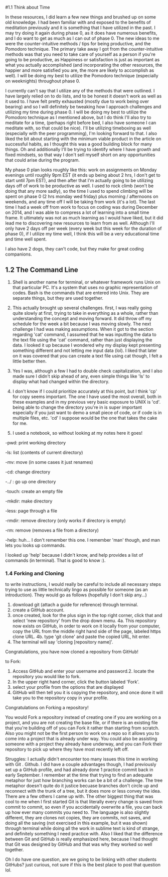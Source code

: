 #1.1 Think about Time

In these resources, I did learn a few new things and brushed up on some old knowledge. I had been familiar with and exposed to the benefits of meditation previously and it is something that I have utilized in the past. I may try doing it again during phase 0, as it does have numerous benefits, and I do want to get as much as I can out of phase 0. The new ideas to me were the counter-intuitive methods / tips for being productive, and the Pomodoro technique. The primary take away I got from the counter-intuitive methods was that you need to take care of yourself as a person if you're going to be productive, as Happiness or satisfaction is just as important as what you actually accomplished (and incorporating the other resources, the happier and more satisfied you are, the more are likely to accomplish as well). I will be doing my best to utilize the Pomodoro technique (especially on weeknights) throughout phase 0.

I currently can't say that I utilize any of the methods that were outlined. I have largely relied on to do lists, and to be honest it doesn't work as well as it used to. I have felt pretty exhausted (mostly due to work being over bearing) and so I will definitely be tweaking how I approach challenges and utilizing my time during phase 0. I will be doing my best to utilize the Pomodoro technique as I mentioned above, but I do think I'll also try to meditate for a time, (perhaps right before bed, I also have someone I can meditate with, so that could be nice). I'll be utilizing timeboxing as well (especially with the peer programming), I'm looking forward to that. I also liked the bit about starting with the minimum viable product in the article on successful habits, as I thought this was a good building block for many things. Oh and additionally I'll be trying to identify where I have growth and fixed mindsets, so that way I don't sell myself short on any opportunities that could arise during the program.

My phase 0 plan looks roughly like this: work on assignments on Monday evenings until roughly 9pm EST (it ends up being about 2 hrs, I don't get to start until 7pm EST), and then after that I'm actually going to be utilizing days off of work to be productive as well. I used to rock climb (won't be doing that any more sadly), so the time I used to spend climbing will be spent on phase 0 (2 hrs monday wed friday) plus morning / afternoons on weekends, and any time off I will be taking from work (it's a lot). The last time I had a week off from work to focus on coding was during December on 2014, and I was able to compress a lot of learning into a small time frame. It ultimately was not as much learning as I would have liked, but it did lead me to discovering new resources to learn from as well. Although I'll only have 2 days off per week (every week but this week for the duration of phase 0), if I utilize my time well, I think this will be a very educational time and time well spent.

I also have 2 dogs, they can't code, but they make for great coding companions.

## 1.2 The Command Line
1. Shell is another name for terminal, or whatever framework runs Unix on that particular PC. It's a system that uses no graphic representation of codes. Bash is the commands that are entered into Unix. They are separate things, but they are used together.

2. This actually brought up several challenges. first, I was really going quite slowly at first, trying to take in everything as a whole, rather than understanding the concept and moving forward. It did throw off my schedule for the week a bit because I was moving slowly. The next challenge I had was making assumptions. When it got to the section regarding 'cat' command, I assumed that he was inputting the data to the text file using the 'cat' command, rather than just displaying the data. I looked it up because I wondered why my display kept presenting something different and not letting me input data (lol). I liked that later on it was covered that you can create a text file using cat though, I felt a little better then.

3. Yes I was, although a few I had to double check capitalization, and I also made sure I didn't skip ahead of any, even simple things like 'ls' to display what had changed within the directory.

4. I don't know if I could prioritize accurately at this point, but I think 'cp' for copy seems important. The one I have used the most overall, both in these examples and in my previous very basic exposure to UNIX is 'cd'. being able to change the directory you're in is super important especially if you just want to demo a small piece of code, or if code is in multiple files, etc. 'cd' I suppose would be the one that takes the cake for me.

5. I used a notebook, so without looking at my notes here it goes!

-pwd: print working directory

-ls: list (contents of current directory)

-mv: move (in some cases it just renames)

-cd: change directory

-../ : go up one directory

-touch: create an empty file

-mkdir: make directory

-less: page through a file

-rmdir: remove directory (only works if directory is empty)

-rm: remove (removes a file from a directory)

-help: huh... I don't remember this one. I remember 'man' though, and man lets you looks up commands.

I looked up 'help' because I didn't know, and help provides a list of commands (in terminal). That is good to know :).

### 1.4 Forking and Cloning

to write instructions, I would really be careful to include all necessary steps trying to use as little technically lingo as possible for someone (as an introduction). They would go as follows (hopefully I don't skip any...)

1. download git (attach a guide for reference) through terminal.
2. create a GitHub account.
3. once created, look for the plus sign in the top right corner, click that and select 'new repository' from the drop down menu.
4a. This repository now exists on GitHub, in order to work on it locally from your computer, copy the URL from the middle right hand side of the page, labeled https clone URL.
4b. type  'git clone' and paste the copied URL, hit enter.
5. The terminal will say 'cloning [repository name]'.

Congratulations, you have now cloned a repository from GitHub!

to Fork:
1. Access GitHub and enter your username and password.2. locate the repository you would like to fork.
3. In the upper right hand corner, click the button labeled 'Fork'.
4. select your profile from the options that are displayed
5. GitHub will then tell you it is copying the repository, and once done it will take you to the repository copy in your profile.

Congratulations on Forking a repository!

You would Fork a repository instead of creating one if you are working on a project, and you are not creating the base file, or if there is an existing file that you're building off of you can Fork it rather than starting from scratch. Also you might not be the first person to work on a repo so it allows you to come into a project that is already under way. You could also be assisting someone with a project they already have underway, and you can Fork their repository to pick up where they have most recently left off.

Struggles: I actually didn't encounter too many issues this time in working with Git . Github. I did have a couple advantages though, I had previously set up a GitHub profile, and had already done 1 practice commit back in early September. I remember at the time that trying to find an adequate metaphor for just how branching works can be a bit of a challenge. The tree metaphor doesn't quite do it justice becuase branches don't circle up and reconnect with the trunk of a tree, but it does more or less convey the idea. There are a few others I came up with. The other biggest thing that was cool to me when I first started Git is that literally every change is saved from commit to commit, so even if you accidentally overwrite a file, you can back up how ever many commits you need to. The language is also slightly different, they are clones not copies, they are commits, not saves, and doing all the saving (not exercised in this example, but it was shown) through terminal while doing all the work in sublime text is kind of strange, and definitely something I need practice with. Also I liked that the difference between Git and GitHub is really emphasized here, because I had thought that Git was designed by GitHub and that was why they worked so well together.

Oh I do have one question, are we going to be linking with other students GitHubs? just curious, not sure if this is the best place to post that question lol.